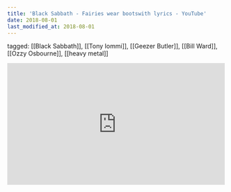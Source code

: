 ```yaml
---
title: 'Black Sabbath - Fairies wear bootswith lyrics - YouTube'
date: 2018-08-01
last_modified_at: 2018-08-01
---
```

tagged: [[Black Sabbath]], [[Tony Iommi]], [[Geezer Butler]], [[Bill Ward]], [[Ozzy Osbourne]], [[heavy metal]]
<iframe allow="accelerometer; autoplay; clipboard-write; encrypted-media; gyroscope; picture-in-picture" allowfullscreen="" frameborder="0" height="281" id="youtube_iframe" src="https://www.youtube.com/embed/5mpy_L-p398?feature=oembed&amp;enablejsapi=1&amp;origin=https://safe.txmblr.com&amp;wmode=opaque" width="500"></iframe>